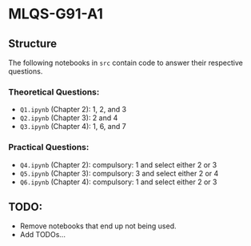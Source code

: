 # MLQS-G91-A1

## Structure
The following notebooks in `src` contain code to answer their respective questions.
### Theoretical Questions:
- `Q1.ipynb` (Chapter 2): 1, 2, and 3
- `Q2.ipynb` (Chapter 3): 2 and 4
- `Q3.ipynb` (Chapter 4): 1, 6, and 7
### Practical Questions:
- `Q4.ipynb` (Chapter 2): compulsory: 1 and select either 2 or 3
- `Q5.ipynb` (Chapter 3): compulsory: 3 and select either 2 or 4
- `Q6.ipynb` (Chapter 4): compulsory: 1 and select either 2 or 3

## TODO:
* Remove notebooks that end up not being used.
* Add TODOs...
